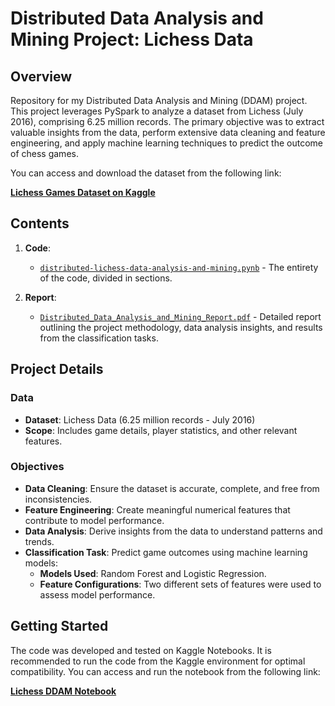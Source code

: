 # Distributed Data Analysis and Mining Project: Lichess Data

## Overview

Repository for my Distributed Data Analysis and Mining (DDAM) project. This project leverages PySpark to analyze a dataset from Lichess (July 2016), comprising 6.25 million records. The primary objective was to extract valuable insights from the data, perform extensive data cleaning and feature engineering, and apply machine learning techniques to predict the outcome of chess games.


You can access and download the dataset from the following link:

[**Lichess Games Dataset on Kaggle**](https://www.kaggle.com/datasets/arevel/chess-games)

## Contents

1. **Code**: 
   - [`distributed-lichess-data-analysis-and-mining.pynb`](distributed-lichess-data-analysis-and-mining.pynb) - The entirety of the code, divided in sections. 

2. **Report**:
   - [`Distributed_Data_Analysis_and_Mining_Report.pdf`](Distributed_Data_Analysis_and_Mining_Report.pdf) - Detailed report outlining the project methodology, data analysis insights, and results from the classification tasks. 

## Project Details

### Data
- **Dataset**: Lichess Data (6.25 million records - July 2016)
- **Scope**: Includes game details, player statistics, and other relevant features.

### Objectives
- **Data Cleaning**: Ensure the dataset is accurate, complete, and free from inconsistencies.
- **Feature Engineering**: Create meaningful numerical features that contribute to model performance.
- **Data Analysis**: Derive insights from the data to understand patterns and trends.
- **Classification Task**: Predict game outcomes using machine learning models:
  - **Models Used**: Random Forest and Logistic Regression.
  - **Feature Configurations**: Two different sets of features were used to assess model performance.

## Getting Started

The code was developed and tested on Kaggle Notebooks. It is recommended to run the code from the Kaggle environment for optimal compatibility. You can access and run the notebook from the following link:

[**Lichess DDAM Notebook**](https://www.kaggle.com/code/ruggeroanello/distributed-lichess-data-analysis-and-mining)

